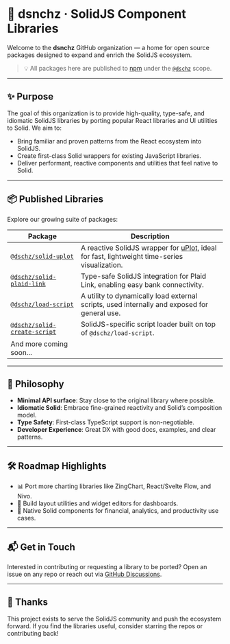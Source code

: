 # 🧱 dsnchz · SolidJS Component Libraries

Welcome to the **dsnchz** GitHub organization — a home for open source packages designed to expand and enrich the SolidJS ecosystem.

> 💡 All packages here are published to [npm](https://www.npmjs.com/org/dschz) under the [`@dschz`](https://www.npmjs.com/org/dschz) scope.

---

## ✨ Purpose

The goal of this organization is to provide high-quality, type-safe, and idiomatic SolidJS libraries by porting popular React libraries and UI utilities to Solid. We aim to:

- Bring familiar and proven patterns from the React ecosystem into SolidJS.
- Create first-class Solid wrappers for existing JavaScript libraries.
- Deliver performant, reactive components and utilities that feel native to Solid.

---

## 📦 Published Libraries

Explore our growing suite of packages:

| Package | Description |
|--------|-------------|
| [`@dschz/solid-uplot`](https://github.com/dsnchz/solid-uplot) | A reactive SolidJS wrapper for [uPlot](https://github.com/leeoniya/uPlot), ideal for fast, lightweight time-series visualization. |
| [`@dschz/solid-plaid-link`](https://github.com/dsnchz/solid-plaid-link) | Type-safe SolidJS integration for Plaid Link, enabling easy bank connectivity. |
| [`@dschz/load-script`](https://github.com/dsnchz/load-script) | A utility to dynamically load external scripts, used internally and exposed for general use. |
| [`@dschz/solid-create-script`](https://github.com/dsnchz/solid-create-script) | SolidJS-specific script loader built on top of `@dschz/load-script`. |
| And more coming soon... |

---

## 🔧 Philosophy

- **Minimal API surface**: Stay close to the original library where possible.
- **Idiomatic Solid**: Embrace fine-grained reactivity and Solid’s composition model.
- **Type Safety**: First-class TypeScript support is non-negotiable.
- **Developer Experience**: Great DX with good docs, examples, and clear patterns.

---

## 🛠️ Roadmap Highlights

- 📊 Port more charting libraries like ZingChart, React/Svelte Flow, and Nivo.
- 🧩 Build layout utilities and widget editors for dashboards.
- 🧱 Native Solid components for financial, analytics, and productivity use cases.

---

## 📬 Get in Touch

Interested in contributing or requesting a library to be ported? Open an issue on any repo or reach out via [GitHub Discussions](https://github.com/orgs/dsnchz/discussions).

---

## 🤝 Thanks

This project exists to serve the SolidJS community and push the ecosystem forward. If you find the libraries useful, consider starring the repos or contributing back!
